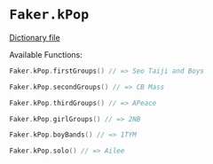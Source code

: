 # `Faker.kPop`

[Dictionary file](../src/main/resources/locales/en/kpop.yml)

Available Functions:  
```kotlin
Faker.kPop.firstGroups() // => Seo Taiji and Boys

Faker.kPop.secondGroups() // => CB Mass

Faker.kPop.thirdGroups() // => APeace

Faker.kPop.girlGroups() // => 2NB

Faker.kPop.boyBands() // => 1TYM

Faker.kPop.solo() // => Ailee
```
